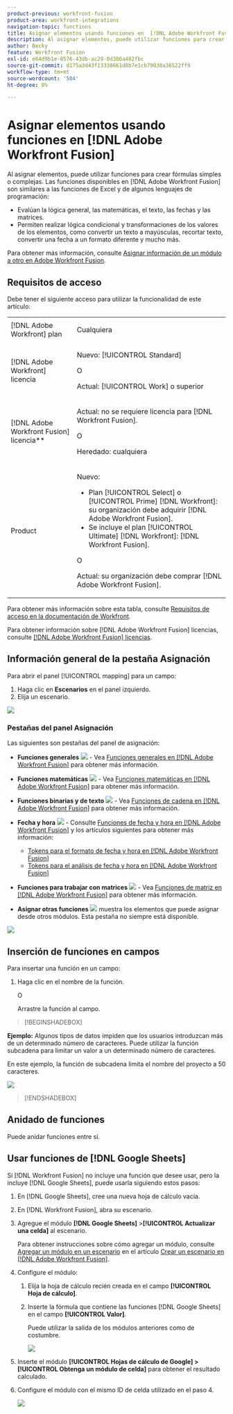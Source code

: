 ```yaml
---
product-previous: workfront-fusion
product-area: workfront-integrations
navigation-topic: functions
title: Asignar elementos usando funciones en  [!DNL Adobe Workfront Fusion]
description: Al asignar elementos, puede utilizar funciones para crear fórmulas simples o complejas.
author: Becky
feature: Workfront Fusion
exl-id: e64d9b1e-8576-43db-ac29-0d386a482fbc
source-git-commit: d175a3d43f13338661d8b7e1cb79038a36522ff9
workflow-type: tm+mt
source-wordcount: '504'
ht-degree: 0%

---
```


# Asignar elementos usando funciones en [!DNL Adobe Workfront Fusion]

Al asignar elementos, puede utilizar funciones para crear fórmulas simples o complejas. Las funciones disponibles en [!DNL Adobe Workfront Fusion] son similares a las funciones de Excel y de algunos lenguajes de programación:

* Evalúan la lógica general, las matemáticas, el texto, las fechas y las matrices.
* Permiten realizar lógica condicional y transformaciones de los valores de los elementos, como convertir un texto a mayúsculas, recortar texto, convertir una fecha a un formato diferente y mucho más.

Para obtener más información, consulte [Asignar información de un módulo a otro en Adobe Workfront Fusion](../../workfront-fusion/mapping/map-information-between-modules.md).


## Requisitos de acceso

Debe tener el siguiente acceso para utilizar la funcionalidad de este artículo:

<table style="table-layout:auto">

<col>  
 <col>  
 <tbody>  
  <tr>  
   <td role="rowheader">[!DNL Adobe Workfront] plan</td>  
   <td> <p>Cualquiera</p> </td>  
  </tr>  
  <tr data-mc-conditions="">  
   <td role="rowheader">[!DNL Adobe Workfront] licencia</td>  
   <td> <p>Nuevo: [!UICONTROL Standard]</p><p>O</p><p>Actual: [!UICONTROL Work] o superior</p> </td>  
  </tr>  
  <tr>  
   <td role="rowheader">[!DNL Adobe Workfront Fusion] licencia**</td>  
   <td> 
   <p>Actual: no se requiere licencia para [!DNL Workfront Fusion].</p> 
   <p>O</p> 
   <p>Heredado: cualquiera </p> 
   </td>  
  </tr>  
  <tr>  
   <td role="rowheader">Product</td>  
   <td> 
   <p>Nuevo:</p> <ul><li>Plan [!UICONTROL Select] o [!UICONTROL Prime] [!DNL Workfront]: su organización debe adquirir [!DNL Adobe Workfront Fusion].</li><li>Se incluye el plan [!UICONTROL Ultimate] [!DNL Workfront]: [!DNL Workfront Fusion].</li></ul> 
   <p>O</p> 
   <p>Actual: su organización debe comprar [!DNL Adobe Workfront Fusion].</p> 
   </td>  
  </tr> 
 </tbody>  
</table>

Para obtener más información sobre esta tabla, consulte [Requisitos de acceso en la documentación de Workfront](/help/quicksilver/administration-and-setup/add-users/access-levels-and-object-permissions/access-level-requirements-in-documentation.md).

Para obtener información sobre [!DNL Adobe Workfront Fusion] licencias, consulte [[!DNL Adobe Workfront Fusion] licencias](../../workfront-fusion/get-started/license-automation-vs-integration.md).


## Información general de la pestaña Asignación

Para abrir el panel [!UICONTROL mapping] para un campo:

1. Haga clic en **Escenarios** en el panel izquierdo.
1. Elija un escenario.

![](assets/open-functions-bar.png)


### Pestañas del panel Asignación

Las siguientes son pestañas del panel de asignación:

* **Funciones generales** ![](assets/toolbar-icon-general-function.png) - Vea [Funciones generales en [!DNL Adobe Workfront Fusion]](../../workfront-fusion/functions/general-functions.md) para obtener más información.

* **Funciones matemáticas** ![](assets/toolbar-icon-math-functions.png) - Vea [Funciones matemáticas en [!DNL Adobe Workfront Fusion]](../../workfront-fusion/functions/math-functions.md) para obtener más información.

* **Funciones binarias y de texto** ![](assets/toolbar-icon-text&binary-functions.png) - Vea [Funciones de cadena en [!DNL Adobe Workfront Fusion]](../../workfront-fusion/functions/string-functions.md) para obtener más información.

* **Fecha y hora** ![](assets/toolbar-icon-date&time-functions.png) - Consulte [Funciones de fecha y hora en [!DNL Adobe Workfront Fusion]](../../workfront-fusion/functions/date-and-time-functions.md) y los artículos siguientes para obtener más información:

   * [Tokens para el formato de fecha y hora en  [!DNL Adobe Workfront Fusion]](../../workfront-fusion/functions/tokens-for-date-and-time-formatting.md)
   * [Tokens para el análisis de fecha y hora en  [!DNL Adobe Workfront Fusion]](../../workfront-fusion/functions/tokens-for-date-and-time-parsing.md)

* **Funciones para trabajar con matrices** ![](assets/toolbar-icon-functions-for-arrays.png) - Vea [Funciones de matriz en [!DNL Adobe Workfront Fusion]](../../workfront-fusion/functions/array-functions.md) para obtener más información.

* **Asignar otras funciones** ![](assets/toolbar-icon-functions-you-map-from-other-modules.png) muestra los elementos que puede asignar desde otros módulos. Esta pestaña no siempre está disponible.

![](assets/functions-toolbar-350x189.png)

## Inserción de funciones en campos

Para insertar una función en un campo:

1. Haga clic en el nombre de la función.

   O

   Arrastre la función al campo.


>[!BEGINSHADEBOX]

**Ejemplo:** Algunos tipos de datos impiden que los usuarios introduzcan más de un determinado número de caracteres. Puede utilizar la función subcadena para limitar un valor a un determinado número de caracteres.

En este ejemplo, la función de subcadena limita el nombre del proyecto a 50 caracteres.

![](assets/example-meet-length-restriction-350x184.png)

>[!ENDSHADEBOX]

## Anidado de funciones

Puede anidar funciones entre sí.

## Usar funciones de [!DNL Google Sheets]

Si [!DNL Workfront Fusion] no incluye una función que desee usar, pero la incluye [!DNL Google Sheets], puede usarla siguiendo estos pasos:

1. En [!DNL Google Sheets], cree una nueva hoja de cálculo vacía.
1. En [!DNL Workfront Fusion], abra su escenario.
1. Agregue el módulo **[!DNL Google Sheets]** >**[!UICONTROL Actualizar una celda]** al escenario.

   Para obtener instrucciones sobre cómo agregar un módulo, consulte [Agregar un módulo en un escenario](../../workfront-fusion/scenarios/create-a-scenario.md#add) en el artículo [Crear un escenario en [!DNL Adobe Workfront Fusion]](../../workfront-fusion/scenarios/create-a-scenario.md).

1. Configure el módulo:

   1. Elija la hoja de cálculo recién creada en el campo **[!UICONTROL Hoja de cálculo]**.
   1. Inserte la fórmula que contiene las funciones [!DNL Google Sheets] en el campo **[!UICONTROL Valor]**.

      Puede utilizar la salida de los módulos anteriores como de costumbre.

      ![](assets/exploit-google-sheet-functions-350x218.png)

1. Inserte el módulo **[!UICONTROL Hojas de cálculo de Google] >[!UICONTROL Obtenga un módulo de celda]** para obtener el resultado calculado.
1. Configure el módulo con el mismo ID de celda utilizado en el paso 4.

   ![](assets/exploit-google-sheet-functions-2-350x187.png)
